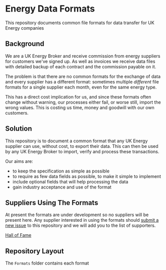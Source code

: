 # Energy Data Formats
This repository documents common file formats for data transfer for UK Energy companies

## Background

We are a UK Energy Broker and receive commission from energy suppliers for customers we've signed up. As well as invoices
we receive data files with detailed backup of each contract and the commission payable on it.

The problem is that there are no common formats for the exchange of data and every supplier has a different format: sometimes
multiple _different_ file formats for a single supplier each month, even for the same energy type. 

This has a direct cost implication for us, and since these formats often change without warning, our processes either fail, or
worse still, import the wrong values. This is costing us time, money and goodwill with our own customers.

## Solution

This repository is to document a common format that any UK Energy supplier can use, without cost, to export their data. This
can then be used by any UK Energy Broker to import, verify and process these transactions.

Our aims are:
 - to keep the specification as simple as possible
 - to require as few data fields as possible, to make it simple to implement
 - include optional fields that will help processing the data
 - gain industry acceptance and use of the format
 
## Suppliers Using The Formats

At present the formats are under development so no suppliers will be present here. Any supplier interested in using the formats should
[submit a new issue](/conficient/Energy-Data-Formats/issues/new) to this repository and we will add you to the list of supporters.

[Hall of Fame](Hall_of_Fame.md)

## Repository Layout

The `Formats` folder contains each format 
